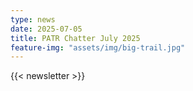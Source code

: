 ```yaml
---
type: news
date: 2025-07-05
title: PATR Chatter July 2025
feature-img: "assets/img/big-trail.jpg"
---
```


{{< newsletter >}}
